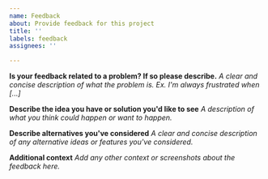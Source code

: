 ```yaml
---
name: Feedback
about: Provide feedback for this project
title: ''
labels: feedback
assignees: ''

---
```


**Is your feedback related to a problem? If so please describe.**
_A clear and concise description of what the problem is. Ex. I'm always frustrated when [...]_

**Describe the idea you have or solution you'd like to see**
_A description of what you think could happen or want to happen._

**Describe alternatives you've considered**
_A clear and concise description of any alternative ideas or features you've considered._

**Additional context**
_Add any other context or screenshots about the feedback here._
